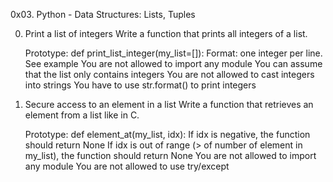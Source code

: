 0x03. Python - Data Structures: Lists, Tuples

0. Print a list of integers
Write a function that prints all integers of a list.

    Prototype: def print_list_integer(my_list=[]):
    Format: one integer per line. See example
    You are not allowed to import any module
    You can assume that the list only contains integers
    You are not allowed to cast integers into strings
    You have to use str.format() to print integers

1. Secure access to an element in a list
Write a function that retrieves an element from a list like in C.

    Prototype: def element_at(my_list, idx):
    If idx is negative, the function should return None
    If idx is out of range (> of number of element in my_list), the function should return None
    You are not allowed to import any module
    You are not allowed to use try/except

